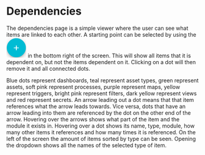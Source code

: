 # Dependencies

The dependencies page is a simple viewer where the user can see what items are linked to each other. A starting point can be selected by using the ![Add button](Documentation/Dependencies/0.png) in the bottom right of the screen. This will show all items that it is dependent on, but not the items dependent on it. Clicking on a dot will then remove it and all connected dots.

Blue dots represent dashboards, teal represent asset types, green represent assets, soft pink represent processes, purple represent maps, yellow represent triggers, bright pink represent filters, dark yellow represent views and red represent secrets. An arrow leading out a dot means that that item references what the arrow leads towards. Vice versa, dots that have an arrow leading into them are referenced by the dot on the other end of the arrow. Hovering over the arrows shows what part of the item and the module it exists in. Hovering over a dot shows its name, type, module, how many other items it references and how many times it is referenced. On the left of the screen the amount of items sorted by type can be seen. Opening the dropdown shows all the names of the selected type of item.
